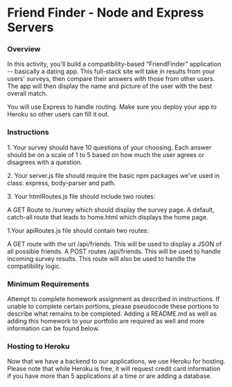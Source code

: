 <h1>Friend Finder - Node and Express Servers</h1>

<h3>Overview</h3>
In this activity, you'll build a compatibility-based "FriendFinder" application -- basically a dating app. This full-stack site will take in results from your users' surveys, then compare their answers with those from other users. The app will then display the name and picture of the user with the best overall match. 

You will use Express to handle routing. Make sure you deploy your app to Heroku so other users can fill it out.

<h3>Instructions</h3>
<p>1. Your survey should have 10 questions of your choosing. Each answer should be on a scale of 1 to 5 based on how much the user agrees or disagrees with a question.</p>
<p>2. Your server.js file should require the basic npm packages we've used in class: express, body-parser and path.</p>
<p>3. Your htmlRoutes.js file should include two routes:</p>



A GET Route to /survey which should display the survey page.
A default, catch-all route that leads to home.html which displays the home page. 



<p>1.Your apiRoutes.js file should contain two routes:</p>



A GET route with the url /api/friends. This will be used to display a JSON of all possible friends.
A POST routes /api/friends. This will be used to handle incoming survey results. This route will also be used to handle the compatibility logic.

<h3>Minimum Requirements</h3>
Attempt to complete homework assignment as described in instructions. If unable to complete certain portions, please pseudocode these portions to describe what remains to be completed. Adding a README.md as well as adding this homework to your portfolio are required as well and more information can be found below.

<h3>Hosting to Heroku</h3>
Now that we have a backend to our applications, we use Heroku for hosting. Please note that while Heroku is free, it will request credit card information if you have more than 5 applications at a time or are adding a database.
